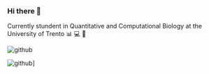 ### Hi there 👋

<!--
**iamandreatonina/iamandreatonina** is a ✨ _special_ ✨ repository because its `README.md` (this file) appears on your GitHub profile.

Here are some ideas to get you started:

- 🔭 I’m currently working on ...
- 🌱 I’m currently learning ...
- 👯 I’m looking to collaborate on ...
- 🤔 I’m looking for help with ...
- 💬 Ask me about ...
- 📫 How to reach me: ...
- 😄 Pronouns: ...
- ⚡ Fun fact: ...
-->

Currently stundent in Quantitative and Computational Biology at the University of Trento 📊 💻 🧬

![github](https://img.shields.io/badge/GitHub-000000?style=plastic&logo=#181717&logoColor=white)


![github](https://img.shields.io/badge/GitHub-000000?style=for-the-badge&logo=GitHub&logoColor=white)]

